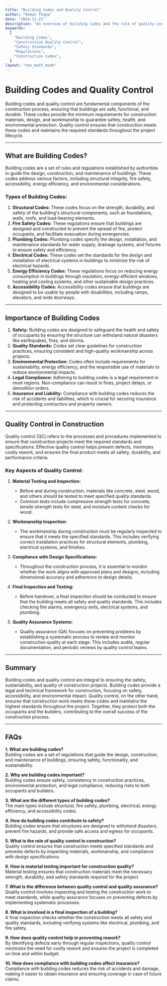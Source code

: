 ```yaml
---
title: "Building Codes and Quality Control"
author: "Roman Thapa"
date: "2024-11-21"
description: "An overview of building codes and the role of quality control in ensuring the safety and standards of construction projects."
keywords:
  [
    "Building Codes",
    "Construction Quality Control",
    "Safety Standards",
    "Regulations",
    "Construction Codes",
  ]
layout: "non_math_mode"
---
```


# Building Codes and Quality Control

Building codes and quality control are fundamental components of the construction process, ensuring that buildings are safe, functional, and durable. These codes provide the minimum requirements for construction materials, design, and workmanship to guarantee safety, health, and environmental protection. Quality control ensures that construction meets these codes and maintains the required standards throughout the project lifecycle.

---

## What are Building Codes?

Building codes are a set of rules and regulations established by authorities to guide the design, construction, and maintenance of buildings. These codes address various factors, including structural integrity, fire safety, accessibility, energy efficiency, and environmental considerations.

### Types of Building Codes:

1. **Structural Codes:** These codes focus on the strength, durability, and safety of the building's structural components, such as foundations, walls, roofs, and load-bearing elements.
2. **Fire Safety Codes:** These regulations ensure that buildings are designed and constructed to prevent the spread of fire, protect occupants, and facilitate evacuation during emergencies.
3. **Plumbing Codes:** Plumbing codes specify the design, installation, and maintenance standards for water supply, drainage systems, and fixtures to ensure safety and efficiency.
4. **Electrical Codes:** These codes set the standards for the design and installation of electrical systems in buildings to minimize the risk of electrical hazards.
5. **Energy Efficiency Codes:** These regulations focus on reducing energy consumption in buildings through insulation, energy-efficient windows, heating and cooling systems, and other sustainable design practices.
6. **Accessibility Codes:** Accessibility codes ensure that buildings are designed to be usable by people with disabilities, including ramps, elevators, and wide doorways.

---

## Importance of Building Codes

1. **Safety:** Building codes are designed to safeguard the health and safety of occupants by ensuring the structure can withstand natural disasters like earthquakes, fires, and storms.
2. **Quality Standards:** Codes set clear guidelines for construction practices, ensuring consistent and high-quality workmanship across projects.
3. **Environmental Protection:** Codes often include requirements for sustainability, energy efficiency, and the responsible use of materials to reduce environmental impacts.
4. **Legal Compliance:** Adhering to building codes is a legal requirement in most regions. Non-compliance can result in fines, project delays, or demolition orders.
5. **Insurance and Liability:** Compliance with building codes reduces the risk of accidents and liabilities, which is crucial for securing insurance and protecting contractors and property owners.

---

## Quality Control in Construction

Quality control (QC) refers to the processes and procedures implemented to ensure that construction projects meet the required standards and specifications. Effective quality control helps prevent defects, minimizes costly rework, and ensures the final product meets all safety, durability, and performance criteria.

### Key Aspects of Quality Control:

1. **Material Testing and Inspection:**

   - Before and during construction, materials like concrete, steel, wood, and others should be tested to meet specified quality standards.
   - Common tests include compressive strength tests for concrete, tensile strength tests for steel, and moisture content checks for wood.

2. **Workmanship Inspection:**

   - The workmanship during construction must be regularly inspected to ensure that it meets the specified standards. This includes verifying correct installation practices for structural elements, plumbing, electrical systems, and finishes.

3. **Compliance with Design Specifications:**

   - Throughout the construction process, it is essential to monitor whether the work aligns with approved plans and designs, including dimensional accuracy and adherence to design details.

4. **Final Inspection and Testing:**

   - Before handover, a final inspection should be conducted to ensure that the building meets all safety and quality standards. This includes checking fire alarms, emergency exits, electrical systems, and plumbing.

5. **Quality Assurance Systems:**
   - Quality assurance (QA) focuses on preventing problems by establishing a systematic process to review and monitor construction quality at each stage. This includes audits, regular documentation, and periodic reviews by quality control teams.

---

## Summary

Building codes and quality control are integral to ensuring the safety, sustainability, and quality of construction projects. Building codes provide a legal and technical framework for construction, focusing on safety, accessibility, and environmental impact. Quality control, on the other hand, ensures that construction work meets these codes and maintains the highest standards throughout the project. Together, they protect both the occupants and the builders, contributing to the overall success of the construction process.

---

## FAQs

**1. What are building codes?**  
 Building codes are a set of regulations that guide the design, construction, and maintenance of buildings, ensuring safety, functionality, and sustainability.

**2. Why are building codes important?**  
 Building codes ensure safety, consistency in construction practices, environmental protection, and legal compliance, reducing risks to both occupants and builders.

**3. What are the different types of building codes?**  
 The main types include structural, fire safety, plumbing, electrical, energy efficiency, and accessibility codes.

**4. How do building codes contribute to safety?**  
 Building codes ensure that structures are designed to withstand disasters, prevent fire hazards, and provide safe access and egress for occupants.

**5. What is the role of quality control in construction?**  
 Quality control ensures that construction meets specified standards and prevents defects by inspecting materials, workmanship, and compliance with design specifications.

**6. How is material testing important for construction quality?**  
 Material testing ensures that construction materials meet the necessary strength, durability, and safety standards required for the project.

**7. What is the difference between quality control and quality assurance?**  
 Quality control involves inspecting and testing the construction work to meet standards, while quality assurance focuses on preventing defects by implementing systematic processes.

**8. What is involved in a final inspection of a building?**  
 A final inspection checks whether the construction meets all safety and quality standards, including verifying systems like electrical, plumbing, and fire safety.

**9. How does quality control help in preventing rework?**  
 By identifying defects early through regular inspections, quality control minimizes the need for costly rework and ensures the project is completed on time and within budget.

**10. How does compliance with building codes affect insurance?**  
 Compliance with building codes reduces the risk of accidents and damage, making it easier to obtain insurance and ensuring coverage in case of future claims.
